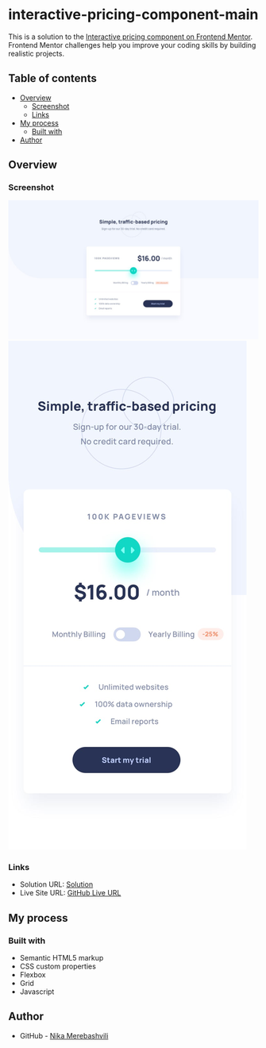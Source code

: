# interactive-pricing-component-main

This is a solution to the [Interactive pricing component on Frontend Mentor](https://www.frontendmentor.io/challenges/interactive-pricing-component-t0m8PIyY8). Frontend Mentor challenges help you improve your coding skills by building realistic projects. 

## Table of contents

- [Overview](#overview)
  - [Screenshot](#screenshot)
  - [Links](#links)
- [My process](#my-process)
  - [Built with](#built-with)
- [Author](#author)



## Overview

### Screenshot

![](./design/desktop-design.jpg)
![](./design/mobile-design.jpg)



### Links

- Solution URL: [Solution](https://github.com/nikamerebashvili95/interactive-pricing-component-main)
- Live Site URL: [GitHub Live URL](https://nikamerebashvili95.github.io/interactive-pricing-component-main/)

## My process

### Built with

- Semantic HTML5 markup
- CSS custom properties
- Flexbox
- Grid
- Javascript


## Author

- GitHub - [Nika Merebashvili](https://github.com/nikamerebashvili95)
